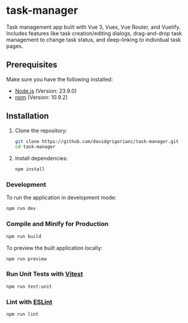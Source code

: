 # task-manager

Task management app built with Vue 3, Vuex, Vue Router, and Vuetify.  
Includes features like task creation/editing dialogs,
drag-and-drop task management to change task status,
and deep-linking to individual task pages.


## Prerequisites

Make sure you have the following installed:

- [Node.js](https://nodejs.org/) (Version: 23.9.0)
- [npm](https://www.npmjs.com/) (Version: 10.9.2)

## Installation

1. Clone the repository:

   ```bash
   git clone https://github.com/davidgrigorianc/task-manager.git
   cd task-manager
   ```

2. Install dependencies:

   ```bash
   npm install
   ```

### Development

To run the application in development mode:

   ```bash
   npm run dev
   ```

### Compile and Minify for Production

```sh
npm run build
```

To preview the built application locally:

   ```bash
   npm run preview
   ```

### Run Unit Tests with [Vitest](https://vitest.dev/)

```sh
npm run test:unit
```

### Lint with [ESLint](https://eslint.org/)

```sh
npm run lint
```
